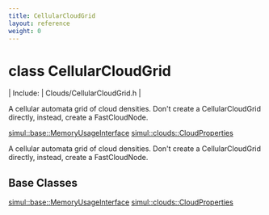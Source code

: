 ```yaml
---
title: CellularCloudGrid
layout: reference
weight: 0
---
```

class CellularCloudGrid
===

| Include: | Clouds/CellularCloudGrid.h |

A cellular automata grid of cloud densities.
Don't create a CellularCloudGrid directly, instead, create a FastCloudNode.
  

[simul::base::MemoryUsageInterface](/ref/simul/base/memoryusageinterface.html)
[simul::clouds::CloudProperties](cloudproperties.html)


A cellular automata grid of cloud densities.
Don't create a CellularCloudGrid directly, instead, create a FastCloudNode.
  


Base Classes
---
[simul::base::MemoryUsageInterface](/ref/simul/base/memoryusageinterface.html)
[simul::clouds::CloudProperties](cloudproperties.html)
